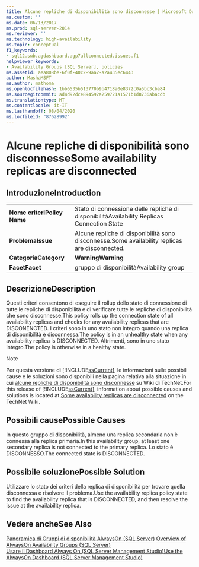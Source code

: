 ```yaml
---
title: Alcune repliche di disponibilità sono disconnesse | Microsoft Docs
ms.custom: ''
ms.date: 06/13/2017
ms.prod: sql-server-2014
ms.reviewer: ''
ms.technology: high-availability
ms.topic: conceptual
f1_keywords:
- sql12.swb.agdashboard.agp7allconnected.issues.f1
helpviewer_keywords:
- Availability Groups [SQL Server], policies
ms.assetid: aea808be-6f0f-40c2-9aa2-a2a435ec6443
author: MashaMSFT
ms.author: mathoma
ms.openlocfilehash: 1bb6535b513770b9b4718a0e8372c0a5bc3cba84
ms.sourcegitcommit: ad4d92dce894592a259721a1571b1d8736abacdb
ms.translationtype: MT
ms.contentlocale: it-IT
ms.lasthandoff: 08/04/2020
ms.locfileid: "87628992"
---
```

# <a name="some-availability-replicas-are-disconnected"></a><span data-ttu-id="b4723-102">Alcune repliche di disponibilità sono disconnesse</span><span class="sxs-lookup"><span data-stu-id="b4723-102">Some availability replicas are disconnected</span></span>
    
## <a name="introduction"></a><span data-ttu-id="b4723-103">Introduzione</span><span class="sxs-lookup"><span data-stu-id="b4723-103">Introduction</span></span>  
  
|||  
|-|-|  
|<span data-ttu-id="b4723-104">**Nome criteri**</span><span class="sxs-lookup"><span data-stu-id="b4723-104">**Policy Name**</span></span>|<span data-ttu-id="b4723-105">Stato di connessione delle repliche di disponibilità</span><span class="sxs-lookup"><span data-stu-id="b4723-105">Availability Replicas Connection State</span></span>|  
|<span data-ttu-id="b4723-106">**Problema**</span><span class="sxs-lookup"><span data-stu-id="b4723-106">**Issue**</span></span>|<span data-ttu-id="b4723-107">Alcune repliche di disponibilità sono disconnesse.</span><span class="sxs-lookup"><span data-stu-id="b4723-107">Some availability replicas are disconnected.</span></span>|  
|<span data-ttu-id="b4723-108">**Categoria**</span><span class="sxs-lookup"><span data-stu-id="b4723-108">**Category**</span></span>|<span data-ttu-id="b4723-109">**Warning**</span><span class="sxs-lookup"><span data-stu-id="b4723-109">**Warning**</span></span>|  
|<span data-ttu-id="b4723-110">**Facet**</span><span class="sxs-lookup"><span data-stu-id="b4723-110">**Facet**</span></span>|<span data-ttu-id="b4723-111">gruppo di disponibilità</span><span class="sxs-lookup"><span data-stu-id="b4723-111">Availability group</span></span>|  
  
## <a name="description"></a><span data-ttu-id="b4723-112">Descrizione</span><span class="sxs-lookup"><span data-stu-id="b4723-112">Description</span></span>  
 <span data-ttu-id="b4723-113">Questi criteri consentono di eseguire il rollup dello stato di connessione di tutte le repliche di disponibilità e di verificare tutte le repliche di disponibilità che sono disconnesse.</span><span class="sxs-lookup"><span data-stu-id="b4723-113">This policy rolls up the connection state of all availability replicas and checks for any availability replicas that are DISCONENCTED.</span></span> <span data-ttu-id="b4723-114">I criteri sono in uno stato non integro quando una replica di disponibilità è disconnessa.</span><span class="sxs-lookup"><span data-stu-id="b4723-114">The policy is in an unhealthy state when any availability replica is DISCONNECTED.</span></span> <span data-ttu-id="b4723-115">Altrimenti, sono in uno stato integro.</span><span class="sxs-lookup"><span data-stu-id="b4723-115">The policy is otherwise in a healthy state.</span></span>  
  
> [!NOTE]  
>  <span data-ttu-id="b4723-116"> Per questa versione di [!INCLUDE[ssCurrent](../../../includes/sscurrent-md.md)], le informazioni sulle possibili cause e le soluzioni sono disponibili nella pagina relativa alla situazione in cui [alcune repliche di disponibilità sono disconnesse](https://go.microsoft.com/fwlink/p/?LinkId=220855) su Wiki di TechNet.</span><span class="sxs-lookup"><span data-stu-id="b4723-116">For this release of [!INCLUDE[ssCurrent](../../../includes/sscurrent-md.md)], information about possible causes and solutions is located at [Some availability replicas are disconnected](https://go.microsoft.com/fwlink/p/?LinkId=220855) on the TechNet Wiki.</span></span>  
  
## <a name="possible-causes"></a><span data-ttu-id="b4723-117">Possibili cause</span><span class="sxs-lookup"><span data-stu-id="b4723-117">Possible Causes</span></span>  
 <span data-ttu-id="b4723-118">In questo gruppo di disponibilità, almeno una replica secondaria non è connessa alla replica primaria.</span><span class="sxs-lookup"><span data-stu-id="b4723-118">In this availability group, at least one secondary replica is not connected to the primary replica.</span></span> <span data-ttu-id="b4723-119">Lo stato è DISCONNESSO.</span><span class="sxs-lookup"><span data-stu-id="b4723-119">The connected state is DISCONNECTED.</span></span>  
  
## <a name="possible-solution"></a><span data-ttu-id="b4723-120">Possibile soluzione</span><span class="sxs-lookup"><span data-stu-id="b4723-120">Possible Solution</span></span>  
 <span data-ttu-id="b4723-121">Utilizzare lo stato dei criteri della replica di disponibilità per trovare quella disconnessa e risolvere il problema.</span><span class="sxs-lookup"><span data-stu-id="b4723-121">Use the availability replica policy state to find the availability replica that is DISCONNECTED, and then resolve the issue at the availability replica.</span></span>  
  
## <a name="see-also"></a><span data-ttu-id="b4723-122">Vedere anche</span><span class="sxs-lookup"><span data-stu-id="b4723-122">See Also</span></span>  
 <span data-ttu-id="b4723-123">[Panoramica di Gruppi di disponibilità AlwaysOn &#40;SQL Server&#41;](overview-of-always-on-availability-groups-sql-server.md) </span><span class="sxs-lookup"><span data-stu-id="b4723-123">[Overview of AlwaysOn Availability Groups &#40;SQL Server&#41;](overview-of-always-on-availability-groups-sql-server.md) </span></span>  
 [<span data-ttu-id="b4723-124">Usare il Dashboard Always On &#40;SQL Server Management Studio&#41;</span><span class="sxs-lookup"><span data-stu-id="b4723-124">Use the AlwaysOn Dashboard &#40;SQL Server Management Studio&#41;</span></span>](use-the-always-on-dashboard-sql-server-management-studio.md)  
  
  
